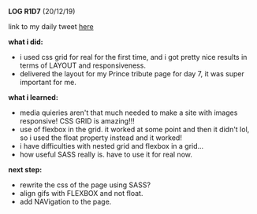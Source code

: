 **LOG R1D7** (20/12/19)

link to my daily tweet [here](https://twitter.com/Nightcoder2/status/1208271118437666816)

**what i did:**
- i used css grid for real for the first time, and i got pretty nice results in terms of LAYOUT and responsiveness.
- delivered the layout for my Prince tribute page for day 7, it was super important for me.

**what i learned:**
- media quieries aren't that much needed to make a site with images responsive! CSS GRID is amazing!!! 
- use of flexbox in the grid. it worked at some point and then it didn't lol, so i used the float property instead and it worked!
- i have difficulties with nested grid and flexbox in a grid... 
- how useful SASS really is. have to use it for real now.

**next step:**
- rewrite the css of the page using SASS?
- align gifs with FLEXBOX and not float.
- add NAVigation to the page.
